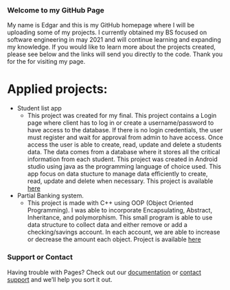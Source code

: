 ### Welcome to my GitHub Page

My name is Edgar and this is my GitHub homepage where I will be uploading some of my projects.  I currently obtained my BS focused on software engineering in may 2021 and will continue learning and expanding my knowledge. If you would like to learn more about the projects created, please see below and the links will send you directly to the code.  Thank you for the for visiting my page.


# Applied projects:

- Student list app
  + This project was created for my final. This project contains a Login page where client has to log in or create a username/password to have access to the database.  If there is no login credentials, the user must register and wait for approval from admin to have access.  Once access the user is able to create, read, update and delete a students data.  The data comes from a database where it stores all the critical information from each student.  This project was created in Android studio using java as the programming language of choice used.  This app focus on data stucture to manage data efficiently to create, read, update and delete when necessary.  This project is available [here](https://github.com/eortega21/portfolio)
- Partial Banking system.
  + This project is made with C++ using OOP (Object Oriented Programming). I was able to incorporate Encapsulating, Abstract, Inheritance, and polymorphism. This small program is able to use data structure to collect data and either remove or add a checking/savings account. In each account, we are able to increase or decrease the amount each object.  Project is available [here](https://github.com/eortega21/PartialBankSystem)

### Support or Contact

Having trouble with Pages? Check out our [documentation](https://docs.github.com/categories/github-pages-basics/) or [contact support](https://support.github.com/contact) and we’ll help you sort it out.
